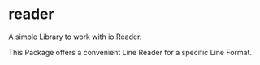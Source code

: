 # reader

A simple Library to work with io.Reader.

This Package offers a convenient Line Reader for a specific Line Format.
